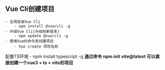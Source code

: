 ## Vue Cli创建项目
    - 全局安装Vue Cli
        - npm install @vue/cli -g
    - 升级Vue Cli(升级到新版本)
        - npm update @vue/cli -g
    - 使用Vue的命令来创建项目
        - Vue create 项目名称
配置TS环境
    - npm install typescript -g
**通过命令 npm init vite@latest 可以直接创建一个vue3 + ts + vite的项目**